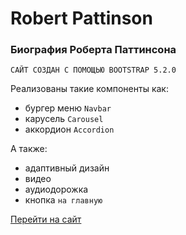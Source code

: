 # Robert Pattinson

### Биография Роберта Паттинсона

`САЙТ СОЗДАН С ПОМОЩЬЮ BOOTSTRAP 5.2.0`

Реализованы такие компоненты как:

+ бургер меню `Navbar`
+ карусель `Carousel`
+ аккордион `Accordion`

А также:

+ адаптивный дизайн
+ видео
+ аудиодорожка
+ кнопка `на главную`

[Перейти на сайт](https://robert-pattinson.glitch.me/)
